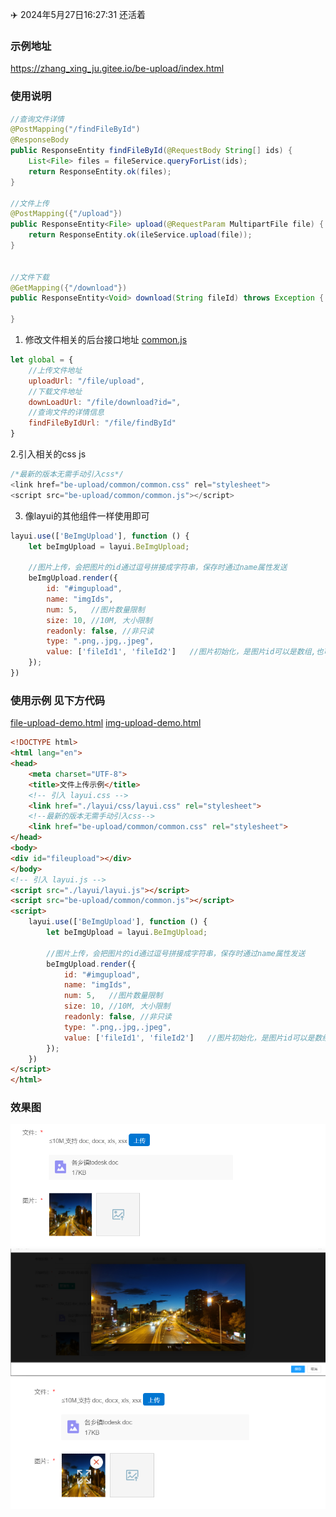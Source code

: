  :airplane: 2024年5月27日16:27:31 还活着
### 示例地址
https://zhang_xing_ju.gitee.io/be-upload/index.html
### 使用说明
```java
//查询文件详情
@PostMapping("/findFileById")
@ResponseBody
public ResponseEntity findFileById(@RequestBody String[] ids) {
    List<File> files = fileService.queryForList(ids);
    return ResponseEntity.ok(files);
}

//文件上传
@PostMapping({"/upload"})
public ResponseEntity<File> upload(@RequestParam MultipartFile file) {
    return ResponseEntity.ok(ileService.upload(file));
}


//文件下载
@GetMapping({"/download"})
public ResponseEntity<Void> download(String fileId) throws Exception {
 
}
```


1. 修改文件相关的后台接口地址
[common.js](layui_exts%2Fbe-upload%2Fcommon%2Fcommon.js)
```js
let global = {
    //上传文件地址
    uploadUrl: "/file/upload",
    //下载文件地址
    downLoadUrl: "/file/download?id=",
    //查询文件的详情信息
    findFileByIdUrl: "/file/findById"
}
```
2.引入相关的css js

```js
/*最新的版本无需手动引入css*/
<link href="be-upload/common/common.css" rel="stylesheet">
<script src="be-upload/common/common.js"></script>
```

3. 像layui的其他组件一样使用即可
```js
layui.use(['BeImgUpload'], function () {
    let beImgUpload = layui.BeImgUpload;

    //图片上传，会把图片的id通过逗号拼接成字符串，保存时通过name属性发送
    beImgUpload.render({
        id: "#imgupload",
        name: "imgIds",
        num: 5,   //图片数量限制
        size: 10, //10M, 大小限制
        readonly: false, //非只读
        type: ".png,.jpg,.jpeg",
        value: ['fileId1', 'fileId2']   //图片初始化，是图片id可以是数组,也可以是以,拼接的字符串
    });
})
```


### 使用示例 见下方代码
[file-upload-demo.html](file-upload-demo.html)
[img-upload-demo.html](img-upload-demo.html)

```html
<!DOCTYPE html>
<html lang="en">
<head>
    <meta charset="UTF-8">
    <title>文件上传示例</title>
    <!-- 引入 layui.css -->
    <link href="./layui/css/layui.css" rel="stylesheet">
    <!--最新的版本无需手动引入css-->
    <link href="be-upload/common/common.css" rel="stylesheet">
</head>
<body>
<div id="fileupload"></div>
</body>
<!-- 引入 layui.js -->
<script src="./layui/layui.js"></script>
<script src="be-upload/common/common.js"></script>
<script>
    layui.use(['BeImgUpload'], function () {
        let beImgUpload = layui.BeImgUpload;

        //图片上传，会把图片的id通过逗号拼接成字符串，保存时通过name属性发送
        beImgUpload.render({
            id: "#imgupload",
            name: "imgIds",
            num: 5,   //图片数量限制
            size: 10, //10M, 大小限制
            readonly: false, //非只读
            type: ".png,.jpg,.jpeg",
            value: ['fileId1', 'fileId2']   //图片初始化，是图片id可以是数组,也可以是以,拼接的字符串
        });
    })
</script>
</html>
```
### 效果图
![img.png](img%2Fimg.png)
![img_1.png](img%2Fimg_1.png)
![img_2.png](img%2Fimg_2.png)